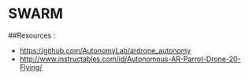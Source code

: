 # SWARM

##Resources :
* https://github.com/AutonomyLab/ardrone_autonomy
* http://www.instructables.com/id/Autonomous-AR-Parrot-Drone-20-Flying/
